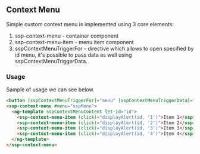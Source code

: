 ## Context Menu

Simple custom context menu is implemented using 3 core elements:

1. ssp-context-menu - container component
2. ssp-context-menu-item - menu item component
3. sspContextMenuTriggerFor - directive which allows to open specified by id menu, it's possible to pass data as well using sspContextMenuTriggerData.

### Usage

Sample of usage we can see below.

```html
<button [sspContextMenuTriggerFor]="menu" [sspContextMenuTriggerData]="sampleData">Test</button>
<ssp-context-menu #menu="sspMenu">
  <ng-template sspContextMenuContent let-id="id">
    <ssp-context-menu-item (click)="displayAlert(id, '1')">Item 1</ssp-context-menu-item>
    <ssp-context-menu-item (click)="displayAlert(id, '2')">Item 2</ssp-context-menu-item>
    <ssp-context-menu-item (click)="displayAlert(id, '3')">Item 3</ssp-context-menu-item>
    <ssp-context-menu-item (click)="displayAlert(id, '4')">Item 4</ssp-context-menu-item>
  </ng-template>
</ssp-context-menu>
```
